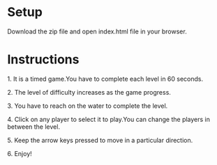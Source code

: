 <h1>Setup</h1>
<p>Download the zip file and open index.html file in your browser.</p>
<h1>Instructions</h1>
<p>1. It is a timed game.You have to complete each level in 60 seconds.</p>
<p>2. The level of difficulty increases as the game progress.</p>
<p>3. You have to reach on the water to complete the level.</p>
<p>4. Click on any player to select it to play.You can change the players in between the level.</p>
<p>5. Keep the arrow keys pressed to move in a particular direction.</p>
<p>6. Enjoy!</p>
